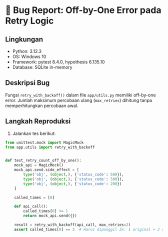 # 🐞 Bug Report: Off-by-One Error pada Retry Logic

## Lingkungan
- Python: 3.12.3
- OS: Windows 10
- Framework: pytest 8.4.0, hypothesis 6.135.10
- Database: SQLite in-memory

## Deskripsi Bug
Fungsi `retry_with_backoff()` dalam file `app/utils.py` memiliki off-by-one error. Jumlah maksimum percobaan ulang (`max_retries`) dihitung tanpa memperhitungkan percobaan awal.

## Langkah Reproduksi
1. Jalankan tes berikut:

```python
from unittest.mock import MagicMock
from app.utils import retry_with_backoff


def test_retry_count_off_by_one():
    mock_api = MagicMock()
    mock_api.send.side_effect = [
        type('obj', (object,), {'status_code': 500}),
        type('obj', (object,), {'status_code': 500}),
        type('obj', (object,), {'status_code': 200})
    ]

    called_times = [0]

    def api_call():
        called_times[0] += 1
        return mock_api.send({})

    result = retry_with_backoff(api_call, max_retries=2)
    assert called_times[0] == 3  # Harus dipanggil 3x: 1 original + 2 retries